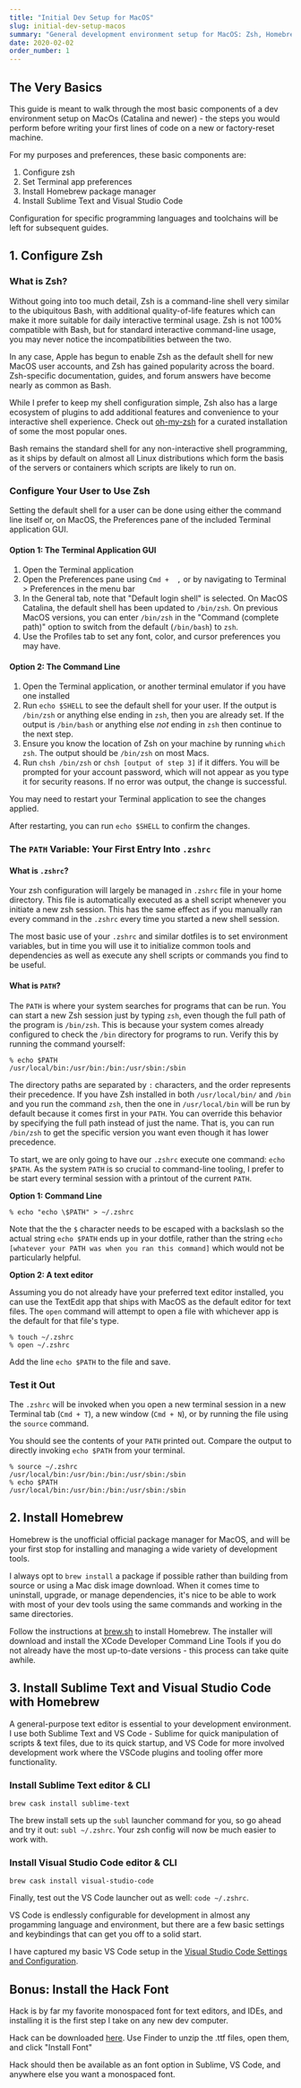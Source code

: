 ```yaml
---
title: "Initial Dev Setup for MacOS"
slug: initial-dev-setup-macos
summary: "General development environment setup for MacOS: Zsh, Homebrew, Sublime Text, and VS Code"
date: 2020-02-02
order_number: 1
---
```

## The Very Basics
This guide is meant to walk through the most basic components of a dev environment setup on MacOs (Catalina and newer) - the steps you would perform before writing your first lines of code on a new or factory-reset machine.

For my purposes and preferences, these basic components are:

1. Configure zsh 
2. Set Terminal app preferences
3. Install Homebrew package manager
4. Install Sublime Text and Visual Studio Code

Configuration for specific programming languages and toolchains will be left for subsequent guides.

## 1. Configure Zsh

### What is Zsh?

Without going into too much detail, Zsh is a command-line shell very similar to the ubiquitous Bash, with additional quality-of-life features which can make it more suitable for daily interactive terminal usage.
Zsh is not 100% compatible with Bash, but for standard interactive command-line usage, you may never notice the incompatibilities between the two.

In any case, Apple has begun to enable Zsh as the default shell for new MacOS user accounts, and Zsh has gained popularity across the board.
Zsh-specific documentation, guides, and forum answers have become nearly as common as Bash.

While I prefer to keep my shell configuration simple, Zsh also has a large ecosystem of plugins to add additional features and convenience to your interactive shell experience.
Check out [oh-my-zsh](https://ohmyz.sh/) for a curated installation of some the most popular ones.

Bash remains the standard shell for any non-interactive shell programming, as it ships by default on almost all Linux distributions which form the basis of the servers or containers which scripts are likely to run on.

### Configure Your User to Use Zsh

Setting the default shell for a user can be done using either the command line itself or, on MacOS, the Preferences pane of the included Terminal application GUI.

#### Option 1: The Terminal Application GUI

1. Open the Terminal application
2. Open the Preferences pane using `Cmd +  ,` or by navigating to Terminal > Preferences in the menu bar
3. In the General tab, note that "Default login shell" is selected.
On MacOS Catalina, the default shell has been updated to `/bin/zsh`. On previous MacOS versions, you can enter `/bin/zsh` in the "Command (complete path)" option to switch from the default (`/bin/bash`) to `zsh`.
4. Use the Profiles tab to set any font, color, and cursor preferences you may have.

#### Option 2: The Command Line

1. Open the Terminal application, or another terminal emulator if you have one installed
2. Run `echo $SHELL` to see the default shell for your user.
If the output is `/bin/zsh` or anything else ending in `zsh`, then you are already set.
If the output is `/bin/bash` or anything else *not* ending in `zsh` then continue to the next step.
3. Ensure you know the location of Zsh on your machine by running `which zsh`.
The output should be `/bin/zsh` on most Macs.
4. Run `chsh /bin/zsh` or `chsh [output of step 3]` if it differs.
You will be prompted for your account password, which will not appear as you type it for security reasons.
If no error was output, the change is successful.

You may need to restart your Terminal application to see the changes applied.

After restarting, you can run `echo $SHELL` to confirm the changes.

### The `PATH` Variable: Your First Entry Into `.zshrc`

#### What is `.zshrc`?

Your zsh configuration will largely be managed in `.zshrc` file in your home directory.
This file is automatically executed as a shell script whenever you initiate a new zsh session.
This has the same effect as if you manually ran every command in the `.zshrc` every time you started a new shell session.

The most basic use of your `.zshrc` and similar dotfiles is to set environment variables, but in time you will use it to initialize common tools and dependencies as well as execute any shell scripts or commands you find to be useful. 

#### What is `PATH`?

The `PATH` is where your system searches for programs that can be run.
You can start a new Zsh session just by typing `zsh`, even though the full path of the program is `/bin/zsh`.
This is because your system comes already configured to check the `/bin` directory for programs to run.
Verify this by running the command yourself:

```shell
% echo $PATH
/usr/local/bin:/usr/bin:/bin:/usr/sbin:/sbin
```

The directory paths are separated by `:` characters, and the order represents their precedence.
If you have Zsh installed in both `/usr/local/bin/` and `/bin` and you run the command `zsh`, then the one in `/usr/local/bin` will be run by default because it comes first in your `PATH`.
You can override this behavior by specifying the full path instead of just the name.
That is, you can run `/bin/zsh` to get the specific version you want even though it has lower precedence.

To start, we are only going to have our `.zshrc` execute one command: `echo $PATH`.
As the system `PATH` is so crucial to command-line tooling, I prefer to be start every terminal session with a printout of the current `PATH`.

**Option 1: Command Line**

```shell
% echo "echo \$PATH" > ~/.zshrc
```

Note that the the `$` character needs to be escaped with a backslash so the actual string `echo $PATH` ends up in your dotfile, rather than the string `echo [whatever your PATH was when you ran this command]` which would not be particularly helpful.

**Option 2: A text editor**

Assuming you do not already have your preferred text editor installed, you can use the TextEdit app that ships with MacOS as the default editor for text files. The `open` command will attempt to open a file with whichever app is the default for that file's type.

```shell
% touch ~/.zshrc
% open ~/.zshrc
```

Add the line `echo $PATH` to the file and save.

### Test it Out

The `.zshrc` will be invoked when you open a new terminal session in a new Terminal tab (`Cmd + T`), a new window (`Cmd + N`), or by running the file using the `source` command.

You should see the contents of your `PATH` printed out.
Compare the output to directly invoking `echo $PATH` from your terminal.

```shell
% source ~/.zshrc
/usr/local/bin:/usr/bin:/bin:/usr/sbin:/sbin
% echo $PATH
/usr/local/bin:/usr/bin:/bin:/usr/sbin:/sbin
```

## 2. Install Homebrew

Homebrew is the unofficial official package manager for MacOS, and will be your first stop for installing and managing a wide variety of development tools.

I always opt to `brew install` a package if possible rather than building from source or using a Mac disk image download.
When it comes time to uninstall, upgrade, or manage dependencies, it's nice to be able to work with most of your dev tools using the same commands and working in the same directories.

Follow the instructions at [brew.sh](https://brew.sh) to install Homebrew.
The installer will download and install the XCode Developer Command Line Tools if you do not already have the most up-to-date versions - this process can take quite awhile.

## 3. Install Sublime Text and Visual Studio Code with Homebrew

A general-purpose text editor is essential to your development environment. I use both Sublime Text and VS Code - Sublime for quick manipulation of scripts & text files, due to its quick startup, and VS Code for more involved development work where the VSCode plugins and tooling offer more functionality.

### Install Sublime Text editor & CLI

```shell
brew cask install sublime-text
```

The brew install sets up the `subl` launcher command for you, so go ahead and try it out: `subl ~/.zshrc`.
Your zsh config will now be much easier to work with.

### Install Visual Studio Code editor & CLI

```shell
brew cask install visual-studio-code
```

Finally, test out the VS Code launcher out as well: `code ~/.zshrc`.

VS Code is endlessly configurable for development in almost any progamming language and environment, but there are a few basic settings and keybindings that can get you off to a solid start.

I have captured my basic VS Code setup in the [Visual Studio Code Settings and Configuration](/resources/dev-setup/visual-studio-code-configuration).

## Bonus: Install the Hack Font

Hack is by far my favorite monospaced font for text editors, and IDEs,
and installing it is the first step I take on any new dev computer.

Hack can be downloaded [here](https://sourcefoundry.org/hack/). Use Finder to unzip the .ttf files, open them, and click "Install Font"

Hack should then be available as an font option in Sublime, VS Code, and anywhere else you want a monospaced font.
